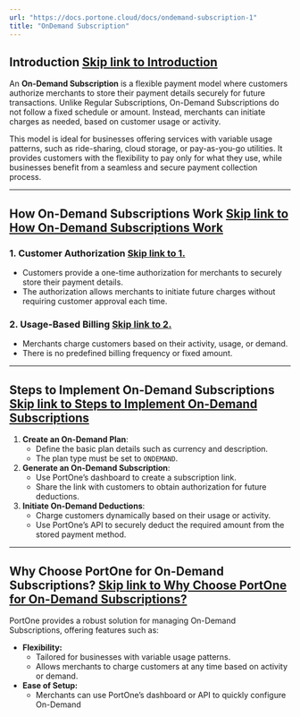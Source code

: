 ```yaml
---
url: "https://docs.portone.cloud/docs/ondemand-subscription-1"
title: "OnDemand Subscription"
---
```


## Introduction   [Skip link to Introduction](https://docs.portone.cloud/docs/ondemand-subscription-1\#introduction)

An **On-Demand Subscription** is a flexible payment model where customers authorize merchants to store their payment details securely for future transactions. Unlike Regular Subscriptions, On-Demand Subscriptions do not follow a fixed schedule or amount. Instead, merchants can initiate charges as needed, based on customer usage or activity.

This model is ideal for businesses offering services with variable usage patterns, such as ride-sharing, cloud storage, or pay-as-you-go utilities. It provides customers with the flexibility to pay only for what they use, while businesses benefit from a seamless and secure payment collection process.

* * *

## How On-Demand Subscriptions Work   [Skip link to How On-Demand Subscriptions Work](https://docs.portone.cloud/docs/ondemand-subscription-1\#how-on-demand-subscriptions-work)

### 1\. **Customer Authorization**   [Skip link to 1. ](https://docs.portone.cloud/docs/ondemand-subscription-1\#1-customer-authorization)

- Customers provide a one-time authorization for merchants to securely store their payment details.
- The authorization allows merchants to initiate future charges without requiring customer approval each time.

### 2\. **Usage-Based Billing**   [Skip link to 2. ](https://docs.portone.cloud/docs/ondemand-subscription-1\#2-usage-based-billing)

- Merchants charge customers based on their activity, usage, or demand.
- There is no predefined billing frequency or fixed amount.

* * *

## Steps to Implement On-Demand Subscriptions   [Skip link to Steps to Implement On-Demand Subscriptions](https://docs.portone.cloud/docs/ondemand-subscription-1\#steps-to-implement-on-demand-subscriptions)

1. **Create an On-Demand Plan**:
   - Define the basic plan details such as currency and description.
   - The plan type must be set to `ONDEMAND`.
2. **Generate an On-Demand Subscription**:
   - Use PortOne’s dashboard to create a subscription link.
   - Share the link with customers to obtain authorization for future deductions.
3. **Initiate On-Demand Deductions**:
   - Charge customers dynamically based on their usage or activity.
   - Use PortOne’s API to securely deduct the required amount from the stored payment method.

* * *

## Why Choose PortOne for On-Demand Subscriptions?   [Skip link to Why Choose PortOne for On-Demand Subscriptions?](https://docs.portone.cloud/docs/ondemand-subscription-1\#why-choose-portone-for-on-demand-subscriptions)

PortOne provides a robust solution for managing On-Demand Subscriptions, offering features such as:

- **Flexibility:**
  - Tailored for businesses with variable usage patterns.
  - Allows merchants to charge customers at any time based on activity or demand.
- **Ease of Setup:**
  - Merchants can use PortOne’s dashboard or API to quickly configure On-Demand
